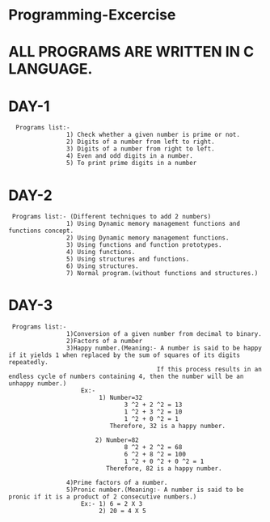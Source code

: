 # Programming-Excercise

# ALL PROGRAMS ARE WRITTEN IN C LANGUAGE.

# DAY-1
      Programs list:- 
                    1) Check whether a given number is prime or not.
                    2) Digits of a number from left to right.
                    3) Digits of a number from right to left.
                    4) Even and odd digits in a number.
                    5) To print prime digits in a number
# DAY-2
     Programs list:- (Different techniques to add 2 numbers)
                    1) Using Dynamic memory management functions and functions concept.
                    2) Using Dynamic memory management functions.
                    3) Using functions and function prototypes.
                    4) Using functions.
                    5) Using structures and functions.
                    6) Using structures.
                    7) Normal program.(without functions and structures.)
# DAY-3
     Programs list:-
                    1)Conversion of a given number from decimal to binary.
                    2)Factors of a number
                    3)Happy number.(Meaning:- A number is said to be happy if it yields 1 when replaced by the sum of squares of its digits repeatedly.
                                             If this process results in an endless cycle of numbers containing 4, then the number will be an unhappy number.) 
                        Ex:-
                             1) Number=32
                                    3 ^2 + 2 ^2 = 13
                                    1 ^2 + 3 ^2 = 10
                                    1 ^2 + 0 ^2 = 1
                                Therefore, 32 is a happy number.
                             
                            2) Number=82
                                    8 ^2 + 2 ^2 = 68
                                    6 ^2 + 8 ^2 = 100
                                    1 ^2 + 0 ^2 + 0 ^2 = 1
                               Therefore, 82 is a happy number.
                    
                    4)Prime factors of a number.
                    5)Pronic number.(Meaning:- A number is said to be pronic if it is a product of 2 consecutive numbers.)
                        Ex:- 1) 6 = 2 X 3
                             2) 20 = 4 X 5
     

